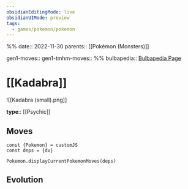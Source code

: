 ```yaml
---
obsidianEditingMode: live
obsidianUIMode: preview
tags:
  - games/pokemon/pokemon
---
```

%%
date:: 2022-11-30
parents:: [[Pokémon (Monsters)]]

gen1-moves:: 
gen1-tmhm-moves::
%%
bulbapedia:: [Bulbapedia Page](https://bulbapedia.bulbagarden.net/wiki/Kadabra_(Pok%C3%A9mon))

# [[Kadabra]]

![[Kadabra (small).png]]

**type**:: [[Psychic]]

## Moves

```dataviewjs
const {Pokemon} = customJS
const deps = {dv}

Pokemon.displayCurrentPokemonMoves(deps)
```

## Evolution
